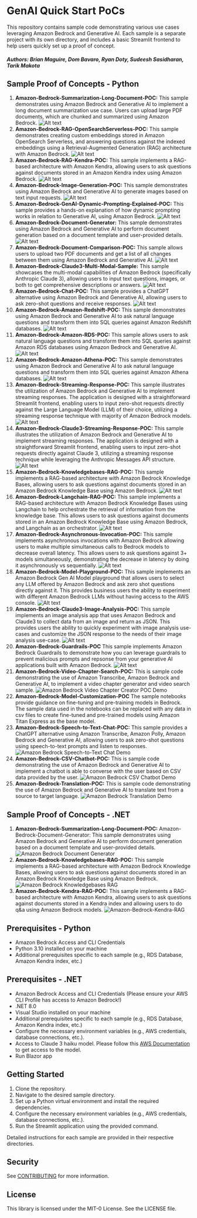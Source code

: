 # GenAI Quick Start PoCs

This repository contains sample code demonstrating various use cases leveraging Amazon Bedrock and Generative AI. Each sample is a separate project with its own directory, and includes a basic Streamlit frontend to help users quickly set up a proof of concept.

##### Authors: Brian Maguire, Dom Bavaro, Ryan Doty, Sudeesh Sasidharan, Tarik Makota

## Sample Proof of Concepts - Python

1. **Amazon-Bedrock-Summarization-Long-Document-POC:**
   This sample demonstrates using Amazon Bedrock and Generative AI to implement a long document summarization use case. Users can upload large PDF documents, which are chunked and summarized using Amazon Bedrock.
   ![Alt text](genai-quickstart-pocs-python/amazon-bedrock-summarization-long-document-poc/images/demo.gif)
2. **Amazon-Bedrock-RAG-OpenSearchServerless-POC:**
   This sample demonstrates creating custom embeddings stored in Amazon OpenSearch Serverless, and answering questions against the indexed embeddings using a Retrieval-Augmented Generation (RAG) architecture with Amazon Bedrock.
   ![Alt text](genai-quickstart-pocs-python/amazon-bedrock-rag-opensearch-serverless-poc/images/demo.gif)
3. **Amazon-Bedrock-RAG-Kendra-POC:**
   This sample implements a RAG-based architecture with Amazon Kendra, allowing users to ask questions against documents stored in an Amazon Kendra index using Amazon Bedrock.
   ![Alt text](genai-quickstart-pocs-python/amazon-bedrock-rag-kendra-poc/images/demo.gif)
4. **Amazon-Bedrock-Image-Generation-POC:**
   This sample demonstrates using Amazon Bedrock and Generative AI to generate images based on text input requests.
   ![Alt text](genai-quickstart-pocs-python/amazon-bedrock-image-generation-poc/images/demo.gif)
5. **Amazon-Bedrock-GenAI-Dynamic-Prompting-Explained-POC:**
   This sample provides a hands-on explanation of how dynamic prompting works in relation to Generative AI, using Amazon Bedrock.
   ![Alt text](genai-quickstart-pocs-python/amazon-bedrock-genai-dynamic-prompting-explained-poc/images/demo.gif)
6. **Amazon-Bedrock-Document-Generator:**
   This sample demonstrates using Amazon Bedrock and Generative AI to perform document generation based on a document template and user-provided details.
   ![Alt text](genai-quickstart-pocs-python/amazon-bedrock-document-generator-poc/images/demo.gif)
7. **Amazon-Bedrock-Document-Comparison-POC:**
   This sample allows users to upload two PDF documents and get a list of all changes between them using Amazon Bedrock and Generative AI.
   ![Alt text](genai-quickstart-pocs-python/amazon-bedrock-document-comparison-poc/images/demo.gif)
8. **Amazon-Bedrock-Claude3-Multi-Modal-Sample:**
   This sample showcases the multi-modal capabilities of Amazon Bedrock (specifically Anthropic Claude 3), allowing users to input text questions, images, or both to get comprehensive descriptions or answers.
   ![Alt text](genai-quickstart-pocs-python/amazon-bedrock-claude3-multi-modal-poc/images/demo.gif)
9. **Amazon-Bedrock-Chat-POC:**
   This sample provides a ChatGPT alternative using Amazon Bedrock and Generative AI, allowing users to ask zero-shot questions and receive responses.
   ![Alt text](genai-quickstart-pocs-python/amazon-bedrock-chat-poc/images/demo.gif)
10. **Amazon-Bedrock-Amazon-Redshift-POC:**
    This sample demonstrates using Amazon Bedrock and Generative AI to ask natural language questions and transform them into SQL queries against Amazon Redshift databases.
    ![Alt text](genai-quickstart-pocs-python/amazon-bedrock-amazon-redshift-poc/images/demo.gif)
11. **Amazon-Bedrock-Amazon-RDS-POC:**
    This sample allows users to ask natural language questions and transform them into SQL queries against Amazon RDS databases using Amazon Bedrock and Generative AI.
    ![Alt text](genai-quickstart-pocs-python/amazon-bedrock-amazon-rds-poc/images/demo.gif)
12. **Amazon-Bedrock-Amazon-Athena-POC:**
    This sample demonstrates using Amazon Bedrock and Generative AI to ask natural language questions and transform them into SQL queries against Amazon Athena databases.
    ![Alt text](genai-quickstart-pocs-python/amazon-bedrock-amazon-athena-poc/images/demo.gif)
13. **Amazon-Bedrock-Streaming-Response-POC:** 
    This sample illustrates the utilization of Amazon Bedrock and Generative AI to implement streaming responses. The application is designed with a straightforward Streamlit frontend, enabling users to input zero-shot requests directly against the Large Language Model (LLM) of their choice, utilizing a streaming response technique with majority of Amazon Bedrock models.
    ![Alt text](genai-quickstart-pocs-python/amazon-bedrock-streaming-response-poc/images/demo.gif)
14. **Amazon-Bedrock-Claude3-Streaming-Response-POC:** 
    This sample illustrates the utilization of Amazon Bedrock and Generative AI to implement streaming responses. The application is designed with a straightforward Streamlit frontend, enabling users to input zero-shot requests directly against Claude 3, utilizing a streaming response technique while leveraging the Anthropic Messages API structure.
    ![Alt text](genai-quickstart-pocs-python/amazon-bedrock-claude3-streaming-response-poc/images/demo.gif)
15. **Amazon-Bedrock-Knowledgebases-RAG-POC:** 
    This sample implements a RAG-based architecture with Amazon Bedrock Knowledge Bases, allowing users to ask questions against documents stored in an Amazon Bedrock Knowledge Base using Amazon Bedrock.
    ![Alt text](genai-quickstart-pocs-python/amazon-bedrock-knowledgebases-rag-poc/images/demo.gif)
16. **Amazon-Bedrock-Langchain-RAG-POC:** 
    This sample implements a RAG-based architecture with Amazon Bedrock Knowledge Bases using Langchain to help orchestrate the retrieval of information from the knowledge base. This allows users to ask questions against documents stored in an Amazon Bedrock Knowledge Base using Amazon Bedrock, and Langchain as an orchestrator.
    ![Alt text](genai-quickstart-pocs-python/amazon-bedrock-langchain-rag-poc/images/demo.gif)
17. **Amazon-Bedrock-Asynchronous-Invocation-POC:** 
    This sample implements asynchronous invocations with Amazon Bedrock allowing users to make multiple simultaneous calls to Bedrock models to decrease overall latency. This allows users to ask questions against 3+ models simultaneously, demonstrating the decrease in latency by doing it asynchronously vs sequentially.
    ![Alt text](genai-quickstart-pocs-python/amazon-bedrock-asynchronous-invocation-poc/images/demo.gif)
18. **Amazon-Bedrock-Model-Playground-POC:** 
    This sample implements an Amazon Bedrock Gen AI Model playground that allows users to select any LLM offered by Amazon Bedrock and ask zero shot questions directly against it. This provides business users the ability to experiment with different Amazon Bedrock LLMs without having access to the AWS console.
    ![Alt text](genai-quickstart-pocs-python/amazon-bedrock-model-playground-poc/images/demo.gif)
19. **Amazon-Bedrock-Claude3-Image-Analysis-POC:** 
    This sample implements an image analysis app that uses Amazon Bedrock and Claude3 to collect data from an image and return as JSON. This provides users the ability to quickly experiment with image analysis use-cases and customize the JSON response to the needs of their image analysis use-case.
    ![Alt text](genai-quickstart-pocs-python/amazon-bedrock-claude3-image-analysis-poc/images/demo.gif)
20. **Amazon-Bedrock-Guardrails-POC**
    This sample implements Amazon Bedrock Guardrails to demonstrate how you can leverage guardrails to prevent malicious prompts and repsonse from your generative AI applications built with Amazon Bedrock.
    ![Alt text](genai-quickstart-pocs-python/amazon-bedrock-guardrails-poc/images/demo.gif)
21. **Amazon-Bedrock-Video-Chapter-Search-POC:**
    This is sample code demonstrating the use of Amazon Transcribe, Amazon Bedrock and Generative AI, to implement a video chapter generator and video search sample.
    ![Amazon Bedrock Video Chapter Creator POC Demo](genai-quickstart-pocs-python/amazon-bedrock-video-chapter-creator-poc/images/demo.gif)
22. **Amazon-Bedrock-Model-Customization-POC**
    The sample notebooks provide guidance on fine-tuning and pre-training models in Bedrock.
    The sample data used in the notebooks can be replaced with any data in csv files to create  fine-tuned and pre-trained models using Amazon Titan Express as the base model.
23. **Amazon-Bedrock-Speech-to-Text-Chat-POC:**
    This sample provides a ChatGPT alternative using Amazon Transcribe, Amazon Polly, Amazon Bedrock and Generative AI, allowing users to ask zero-shot questions using speech-to-text prompts and listen to responses.
    ![Amazon Bedrock Speech-to-Text Chat Demo](genai-quickstart-pocs-python/amazon-bedrock-speech-to-text-chat-poc/images/demo.gif)
24. **Amazon-Bedrock-CSV-Chatbot-POC:**
    This is sample code demonstrating the use of Amazon Bedrock and Generative AI to implement a chatbot is able to converse with the user based on CSV data provided by the user.
    ![Amazon Bedrock CSV Chatbot Demo](genai-quickstart-pocs-python/amazon-bedrock-csv-chatbot-poc/images/demo.gif)
25. **Amazon-Bedrock-Translation-POC:**
    This is sample code demonstrating the use of Amazon Bedrock and Generative AI to translate text from a source to target language.
    ![Amazon Bedrock Translation Demo](genai-quickstart-pocs-python/amazon-bedrock-translation-poc/images/demo.gif)


## Sample Proof of Concepts - .NET

1. **Amazon-Bedrock-Summarization-Long-Document-POC:**
   Amazon-Bedrock-Document-Generator: This sample demonstrates using Amazon Bedrock and Generative AI to perform document generation based on a document template and user-provided details.
   ![Amazon Bedrock Document Generator](genai-quickstart-pocs-dot-net/images/text-generation.png)
2. **Amazon-Bedrock-Knowledgebases-RAG-POC:**
   This sample implements a RAG-based architecture with Amazon Bedrock Knowledge Bases, allowing users to ask questions against documents stored in an Amazon Bedrock Knowledge Base using Amazon Bedrock.
   ![Amazon Bedrock Knowledgebases RAG](genai-quickstart-pocs-dot-net/images/rag-with-kb.png)
3. **Amazon-Bedrock-Kendra-RAG-POC:** 
    This sample implements a RAG-based architecture with Amazon Kendra, allowing users to ask questions against documents stored in a Kendra index and allowing users to do q&a using Amazon Bedrock models.
    ![Amazon-Bedrock-Kendra-RAG](genai-quickstart-pocs-dot-net/images/rag-with-kendra.png "RAG with Kendra")

    
## Prerequisites - Python

- Amazon Bedrock Access and CLI Credentials
- Python 3.10 installed on your machine
- Additional prerequisites specific to each sample (e.g., RDS Database, Amazon Kendra index, etc.)

## Prerequisites - .NET

- Amazon Bedrock Access and CLI Credentials (Please ensure your AWS CLI Profile has access to Amazon Bedrock!)
- .NET 8.0
- Visual Studio installed on your machine
- Additional prerequisites specific to each sample (e.g., RDS Database, Amazon Kendra index, etc.)
- Configure the necessary environment variables (e.g., AWS credentials, database connections, etc.).
- Access to Claude 3 haiku model. Please follow this [AWS Documentation](https://docs.aws.amazon.com/bedrock/latest/userguide/model-access.html) to get access to the model.
- Run Blazor app

## Getting Started

1. Clone the repository.
2. Navigate to the desired sample directory.
3. Set up a Python virtual environment and install the required dependencies.
4. Configure the necessary environment variables (e.g., AWS credentials, database connections, etc.).
5. Run the Streamlit application using the provided command.

Detailed instructions for each sample are provided in their respective directories.

## Security

See [CONTRIBUTING](CONTRIBUTING.md#security-issue-notifications) for more information.

## License

This library is licensed under the MIT-0 License. See the LICENSE file.
